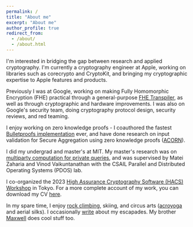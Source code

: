 ```yaml
---
permalink: /
title: "About me"
excerpt: "About me"
author_profile: true
redirect_from: 
  - /about/
  - /about.html
---
```


I'm interested in bridging the gap between research and applied cryptography. I'm currently a cryptography engineer at Apple, working on libraries such as corecrypto and CryptoKit, and bringing my cryptographic expertise to Apple features and products.

Previously I was at Google, working on making Fully Homomorphic Encryption (FHE) practical through a general-purpose [FHE Transpiler](https://github.com/google/fully-homomorphic-encryption), as well as through cryptographic and hardware improvements. I was also on Google's security team, doing cryptography protocol design, security reviews, and red teaming. 

I enjoy working on zero knowledge proofs - I coauthored the fastest [Bulletproofs implementation](https://github.com/dalek-cryptography/bulletproofs) ever, and have done research on input validation for Secure Aggregation using zero knowledge proofs ([ACORN](https://eprint.iacr.org/2022/1461)).

I did my undergrad and master's at MIT. My master's research was on [multiparty computation for private queries](https://www.usenix.org/conference/nsdi17/technical-sessions/presentation/wang-frank), and was supervised by Matei Zaharia and Vinod Vaikuntanathan with the CSAIL Parallel and Distributed Operating Systems (PDOS) lab. 

I co-organized the 2023 [High Assurance Cryptography Software (HACS) Workshop](https://www.hacs-workshop.org/) in Tokyo. For a more complete account of my work, you can download my CV [here](https://drive.google.com/file/d/1FufEv-a_WH9umNc9JuuyIhcVT2Boi6XD/view?usp=share_link).

In my spare time, I enjoy [rock climbing](https://www.mountainproject.com/user/110471998/cathie-yun), skiing, and circus arts ([acroyoga](https://www.youtube.com/watch?v=LI6vLPBI0nQ&t=285s) and aerial silks). I occasionally [write](https://cathieyun.medium.com/) about my escapades. My brother [Maxwell](https://blog.maxwelly.com/) does cool stuff too.
